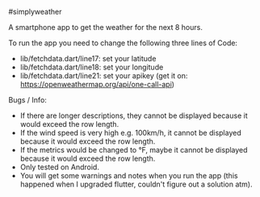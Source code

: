 #simplyweather

A smartphone app to get the weather for the next 8 hours.

To run the app you need to change the following three lines of Code:
- lib/fetchdata.dart/line17: set your latitude
- lib/fetchdata.dart/line18: set your longitude
- lib/fetchdata.dart/line21: set your apikey (get it on: https://openweathermap.org/api/one-call-api)

Bugs / Info:
- If there are longer descriptions, they cannot be displayed because it would exceed the row length.
- If the wind speed is very high e.g. 100km/h, it cannot be displayed because it would exceed the row length.
- If the metrics would be changed to °F, maybe it cannot be displayed because it would exceed the row length.
- Only tested on Android.
- You will get some warnings and notes when you run the app (this happened when I upgraded flutter, couldn't figure out a solution atm).